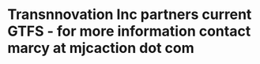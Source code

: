 # Transnnovation Inc partners current GTFS - for more information contact marcy at mjcaction dot com
